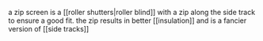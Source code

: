 a zip screen is a [[roller shutters|roller blind]] with a zip along the side track to ensure a good fit.
the zip results in better [[insulation]] and is a fancier version of [[side tracks]]

